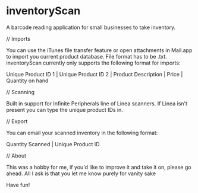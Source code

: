 inventoryScan
=============

A barcode reading application for small businesses to take inventory.

// Imports

You can use the iTunes file transfer feature or open attachments in Mail.app to import you current product database. File format has to be .txt. inventoryScan currently only supports the following format for imports:

Unique Product ID 1 | Unique Product ID 2 | Product Description | Price | Quantity on hand


// Scanning

Built in support for Infinite Peripherals line of Linea scanners. If Linea isn't present you can type the unique product IDs in.


// Export

You can email your scanned inventory in the following format:

Quantity Scanned | Unique Product ID


// About

This was a hobby for me, if you'd like to improve it and take it on, please go ahead. All I ask is that you let me know purely for vanity sake

Have fun!

